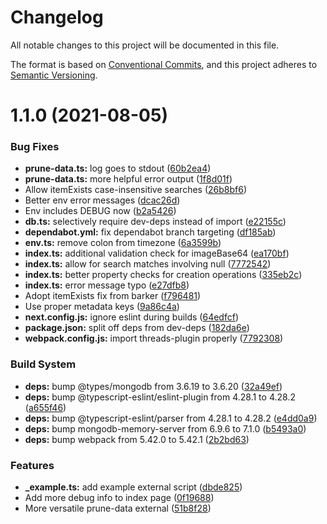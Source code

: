 # Changelog

All notable changes to this project will be documented in this file.

The format is based on [Conventional Commits][1], and this project adheres to
[Semantic Versioning][2].

# 1.1.0 (2021-08-05)

### Bug Fixes

- **prune-data.ts:** log goes to stdout ([60b2ea4][3])
- **prune-data.ts:** more helpful error output ([1f8d01f][4])
- Allow itemExists case-insensitive searches ([26b8bf6][5])
- Better env error messages ([dcac26d][6])
- Env includes DEBUG now ([b2a5426][7])
- **db.ts:** selectively require dev-deps instead of import ([e22155c][8])
- **dependabot.yml:** fix dependabot branch targeting ([df185ab][9])
- **env.ts:** remove colon from timezone ([6a3599b][10])
- **index.ts:** additional validation check for imageBase64 ([ea170bf][11])
- **index.ts:** allow for search matches involving null ([7772542][12])
- **index.ts:** better property checks for creation operations ([335eb2c][13])
- **index.ts:** error message typo ([e27dfb8][14])
- Adopt itemExists fix from barker ([f796481][15])
- Use proper metadata keys ([9a86c4a][16])
- **next.config.js:** ignore eslint during builds ([64edfcf][17])
- **package.json:** split off deps from dev-deps ([182da6e][18])
- **webpack.config.js:** import threads-plugin properly ([7792308][19])

### Build System

- **deps:** bump @types/mongodb from 3.6.19 to 3.6.20 ([32a49ef][20])
- **deps:** bump @typescript-eslint/eslint-plugin from 4.28.1 to 4.28.2
  ([a655f46][21])
- **deps:** bump @typescript-eslint/parser from 4.28.1 to 4.28.2 ([e4dd0a9][22])
- **deps:** bump mongodb-memory-server from 6.9.6 to 7.1.0 ([b5493a0][23])
- **deps:** bump webpack from 5.42.0 to 5.42.1 ([2b2bd63][24])

### Features

- **\_example.ts:** add example external script ([dbde825][25])
- Add more debug info to index page ([0f19688][26])
- More versatile prune-data external ([51b8f28][27])

[1]: https://conventionalcommits.org
[2]: https://semver.org
[3]:
  https://github.com/nhscc/ghostmeme.api.hscc.bdpa.org/commit/60b2ea431bc1e2e7a9f04fcf989b462a55b98daa
[4]:
  https://github.com/nhscc/ghostmeme.api.hscc.bdpa.org/commit/1f8d01f3256e05728773d64573f2ebf71223507f
[5]:
  https://github.com/nhscc/ghostmeme.api.hscc.bdpa.org/commit/26b8bf6ea12e203370ede5cc5129276b9f54786a
[6]:
  https://github.com/nhscc/ghostmeme.api.hscc.bdpa.org/commit/dcac26d02ee0ec9d77a04e92098c8770d12c70e4
[7]:
  https://github.com/nhscc/ghostmeme.api.hscc.bdpa.org/commit/b2a54265df49c602cb6fb5cd6a65f1a9aa9ac20d
[8]:
  https://github.com/nhscc/ghostmeme.api.hscc.bdpa.org/commit/e22155c75ef918c7a1eab9cfaa2b106386957ed1
[9]:
  https://github.com/nhscc/ghostmeme.api.hscc.bdpa.org/commit/df185abb5bb1168847ae82011be7c5824d16621b
[10]:
  https://github.com/nhscc/ghostmeme.api.hscc.bdpa.org/commit/6a3599b7da333fc2eb9f6bea4fd1f270b6247b3b
[11]:
  https://github.com/nhscc/ghostmeme.api.hscc.bdpa.org/commit/ea170bfcb230da5b00f898ed66c1e50032970fc5
[12]:
  https://github.com/nhscc/ghostmeme.api.hscc.bdpa.org/commit/777254201b902be60ce55eab6967f98793c3afd3
[13]:
  https://github.com/nhscc/ghostmeme.api.hscc.bdpa.org/commit/335eb2c3966fb9a6ed4b13b28550c3801c773f6b
[14]:
  https://github.com/nhscc/ghostmeme.api.hscc.bdpa.org/commit/e27dfb8c6ed2f66fc47cbc995389113984a2daba
[15]:
  https://github.com/nhscc/ghostmeme.api.hscc.bdpa.org/commit/f7964816717dc0344764d0affc579524fb7ede38
[16]:
  https://github.com/nhscc/ghostmeme.api.hscc.bdpa.org/commit/9a86c4a35ade85c080317b951983ac1906bb8578
[17]:
  https://github.com/nhscc/ghostmeme.api.hscc.bdpa.org/commit/64edfcf1bbe4026e92dd360e9abf024306e3b72c
[18]:
  https://github.com/nhscc/ghostmeme.api.hscc.bdpa.org/commit/182da6e062067fa2d57a0a38cc84bf17abbcf5ef
[19]:
  https://github.com/nhscc/ghostmeme.api.hscc.bdpa.org/commit/7792308e448f40001098bc1be5eadb15bc820176
[20]:
  https://github.com/nhscc/ghostmeme.api.hscc.bdpa.org/commit/32a49efd2359f01959b8dcb0a4b0cbd15dad3b08
[21]:
  https://github.com/nhscc/ghostmeme.api.hscc.bdpa.org/commit/a655f46bc29106759c6faf50b8a4be166f2c5b6b
[22]:
  https://github.com/nhscc/ghostmeme.api.hscc.bdpa.org/commit/e4dd0a98414982c8f0a675f81ff7b4469fa9b87b
[23]:
  https://github.com/nhscc/ghostmeme.api.hscc.bdpa.org/commit/b5493a0df1c2e427768067ab6bb4a88d38b5e50c
[24]:
  https://github.com/nhscc/ghostmeme.api.hscc.bdpa.org/commit/2b2bd638ffdd324aca15ef3329a647df5a6ff07c
[25]:
  https://github.com/nhscc/ghostmeme.api.hscc.bdpa.org/commit/dbde825516db40a293b74dafec61365f70248cdc
[26]:
  https://github.com/nhscc/ghostmeme.api.hscc.bdpa.org/commit/0f19688a551bb223adb3cdcbd8213b633b74d322
[27]:
  https://github.com/nhscc/ghostmeme.api.hscc.bdpa.org/commit/51b8f286d72793fb66e5649c97b5ad57b1cade3c
